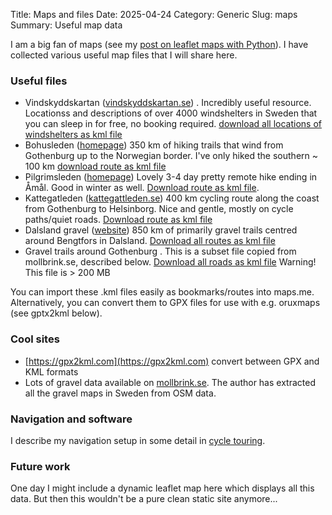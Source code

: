 Title: Maps and files
Date: 2025-04-24
Category: Generic
Slug: maps
Summary: Useful map data

I am a big fan of maps (see my [post on leaflet maps with Python]({filename}/articles/flask_leaflet.md)). I have collected various useful map files that I will share here. 

### Useful files


- Vindskyddskartan ([vindskyddskartan.se](https://vindskyddskartan.se/en/)) . Incredibly useful resource. Locationss and descriptions of over 4000 windshelters in Sweden that you can sleep in for free, no booking required. [download all locations of windshelters as kml file](https://callumrollo.com/files/vindskyddskartan.kml)
- Bohusleden ([homepage](https://www.westswedentrails.com/en/delled/bohusleden)) 350 km of hiking trails that wind from Gothenburg up to the Norwegian border. I've only hiked the southern ~ 100 km [download route as kml file](https://callumrollo.com/files/bohusleden.kml) 
- Pilgrimsleden ([homepage](https://www.vastsverige.com/mellerud/produkter/pilgrimsleden/)) Lovely 3-4 day pretty remote hike ending in Åmål. Good in winter as well. [Download route as kml file](https://callumrollo.com/files/Pilgrimsleden-Norra-Dalsland.kml). 
- Kattegatleden ([kattegattleden.se](https://kattegattleden.se/en)) 400 km cycling route along the coast from Gothenburg to Helsinborg. Nice and gentle, mostly on cycle paths/quiet roads. [Download route as kml file](https://callumrollo.com/files/Kattegattleden.kml)
- Dalsland gravel ([website](https://www.vastsverige.com/en/dalsland/cycling/gravel-cycling)) 850 km of primarily gravel trails centred around Bengtfors in Dalsland. [Download all routes as kml file](https://callumrollo.com/files/dalsland_gravel.kml)
- Gravel trails around Gothenburg . This is a subset file copied from mollbrink.se, described below. [Download all roads as kml file](https://callumrollo.com/files/VastraGotalandGrus.kml) Warning! This file is > 200 MB

You can import these .kml files easily as bookmarks/routes into maps.me. Alternatively, you can convert them to GPX files for use with e.g. oruxmaps (see gptx2kml below).

### Cool sites

- [https://gpx2kml.com](https://gpx2kml.com) convert between GPX and KML formats
- Lots of gravel data available on [mollbrink.se](https://www.mollbrink.se/). The author has extracted all the gravel maps in Sweden from OSM data.
### Navigation and software

I describe my navigation setup in some detail in [cycle touring]({filename}/articles/cycle_touring.md).
### Future work

One day I might include a dynamic leaflet map here which displays all this data. But then this wouldn't be a pure clean static site anymore...